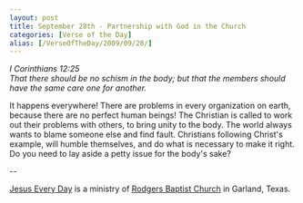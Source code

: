 ```yaml
---
layout: post
title: September 28th - Partnership with God in the Church
categories: [Verse of the Day]
alias: [/VerseOfTheDay/2009/09/28/]
---
```


_I Corinthians 12:25  
That there should be no schism in the body; but that the members
should have the same care one for another._

It happens everywhere! There are problems in every organization on
earth, because there are no perfect human beings! The Christian is
called to work out their problems with others, to bring unity to the
body. The world always wants to blame someone else and find fault.
Christians following Christ's example, will humble themselves, and do
what is necessary to make it right. Do you need to lay aside a petty
issue for the body's sake?

 --

<a href=http://jesuseveryday.net>Jesus Every Day</a> is a ministry of <a href=http://rodgersbaptist.net>Rodgers Baptist Church</a> in Garland, Texas.
